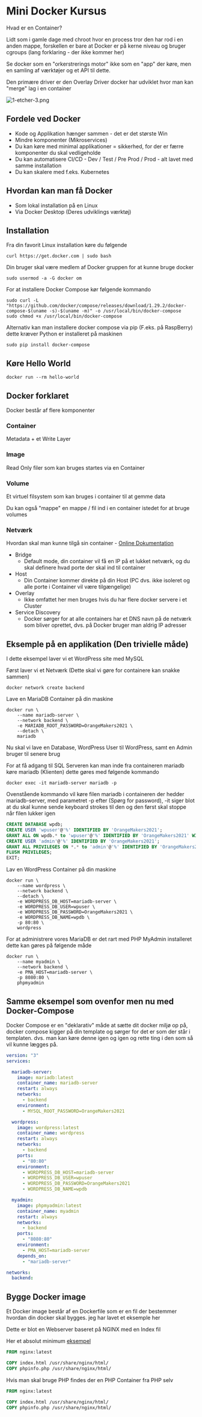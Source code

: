 # Mini Docker Kursus

Hvad er en Container?

Lidt som i gamle dage med chroot hvor en process tror den har rod i en anden mappe, forskellen er bare at Docker er på kerne niveau og bruger cgroups (lang forklaring - der ikke kommer her)

Se docker som en "orkerstrerings motor" ikke som en "app" der køre, men en samling af værktøjer og et API til dette.

Den primære driver er den Overlay Driver docker har udviklet hvor man kan "merge" lag i en container

![1-etcher-3.png](https://github.com/zenturacp/docker-kursus/raw/main/images/docker_image_explained.png)

## Fordele ved Docker

* Kode og Applikation hænger sammen - det er det største Win
* Mindre komponenter (Mikroservices)
* Du kan køre med minimal applikationer = sikkerhed, for der er færre komponenter du skal vedligeholde
* Du kan automatisere CI/CD - Dev / Test / Pre Prod / Prod - alt lavet med samme installation
* Du kan skalere med f.eks. Kubernetes

## Hvordan kan man få Docker

* Som lokal installation på en Linux
* Via Docker Desktop (Deres udviklings værktøj)

## Installation

Fra din favorit Linux installation køre du følgende

```
curl https://get.docker.com | sudo bash
```

Din bruger skal være medlem af Docker gruppen for at kunne bruge docker

```
sudo usermod -a -G docker om
```

For at installere Docker Compose kør følgende kommando
```
sudo curl -L "https://github.com/docker/compose/releases/download/1.29.2/docker-compose-$(uname -s)-$(uname -m)" -o /usr/local/bin/docker-compose
sudo chmod +x /usr/local/bin/docker-compose
```

Alternativ kan man installere docker compose via pip (F.eks. på RaspBerry) dette kræver Python er installeret på maskinen

```
sudo pip install docker-compose
```

## Køre Hello World

```
docker run --rm hello-world
```

## Docker forklaret

Docker består af flere komponenter

### Container

Metadata + et Write Layer

### Image

Read Only filer som kan bruges startes via en Container

### Volume

Et virtuel filsystem som kan bruges i container til at gemme data

Du kan også "mappe" en mappe / fil ind i en container istedet for at bruge volumes

### Netværk

Hvordan skal man kunne tilgå sin container - [Online Dokumentation](https://docs.docker.com/network/)

* Bridge
  * Default mode, din container vil få en IP på et lukket netværk, og du skal definere hvad porte der skal ind til container
* Host
  * Din Container kommer direkte på din Host (PC dvs. ikke isoleret og alle porte i Container vil være tilgængelige)
* Overlay
  * Ikke omfattet her men bruges hvis du har flere docker servere i et Cluster
* Service Discovery
  * Docker sørger for at alle containers har et DNS navn på de netværk som bliver oprettet, dvs. på Docker bruger man aldrig IP adresser

## Eksemple på en applikation (Den trivielle måde)

I dette eksempel laver vi et WordPress site med MySQL

Først laver vi et Netværk (Dette skal vi gøre for containere kan snakke sammen)
```
docker network create backend
```

Lave en MariaDB Container på din maskine

```
docker run \
    --name mariadb-server \
    --network backend \
    -e MARIADB_ROOT_PASSWORD=OrangeMakers2021 \
    --detach \
    mariadb
```

Nu skal vi lave en Database, WordPress User til WordPress, samt en Admin bruger til senere brug

For at få adgang til SQL Serveren kan man inde fra containeren mariadb køre mariadb (Klienten) dette gøres med følgende kommando

```
docker exec -it mariadb-server mariadb -p
```

Ovenstående kommando vil køre filen mariadb i containeren der hedder mariadb-server, med parametret -p efter (Spørg for password), -it siger blot at du skal kunne sende keyboard strokes til den og den først skal stoppe når filen lukker igen

```sql
CREATE DATABASE wpdb;
CREATE USER 'wpuser'@'%' IDENTIFIED BY 'OrangeMakers2021';
GRANT ALL ON wpdb.* to 'wpuser'@'%' IDENTIFIED BY 'OrangeMakers2021' WITH GRANT OPTION;
CREATE USER 'admin'@'%' IDENTIFIED BY 'OrangeMakers2021';
GRANT ALL PRIVILEGES ON *.* to 'admin'@'%' IDENTIFIED BY 'OrangeMakers2021' WITH GRANT OPTION;
FLUSH PRIVILEGES;
EXIT;
```

Lav en WordPress Container på din maskine

```
docker run \
    --name wordpress \
    --network backend \
    --detach \
    -e WORDPRESS_DB_HOST=mariadb-server \
    -e WORDPRESS_DB_USER=wpuser \
    -e WORDPRESS_DB_PASSWORD=OrangeMakers2021 \
    -e WORDPRESS_DB_NAME=wpdb \
    -p 80:80 \
    wordpress
```

For at administrere vores MariaDB er det rart med PHP MyAdmin installeret dette kan gøres på følgende måde

```
docker run \
    --name myadmin \
    --network backend \
    -e PMA_HOST=mariadb-server \
    -p 8080:80 \
    phpmyadmin
```

## Samme eksempel som ovenfor men nu med Docker-Compose

Docker Compose er en "deklarativ" måde at sætte dit docker miljø op på, docker compose kigger på din template og sørger for det er som der står i templaten. dvs. man kan køre denne igen og igen og rette ting i den som så vil kunne lægges på.

```yaml
version: "3"
services:

  mariadb-server:
    image: mariadb:latest
    container_name: mariadb-server
    restart: always
    networks:
      - backend
    environment:
      - MYSQL_ROOT_PASSWORD=OrangeMakers2021

  wordpress:
    image: wordpress:latest
    container_name: wordpress
    restart: always
    networks:
      - backend
    ports:
      - "80:80"
    environment:
      - WORDPRESS_DB_HOST=mariadb-server
      - WORDPRESS_DB_USER=wpuser
      - WORDPRESS_DB_PASSWORD=OrangeMakers2021
      - WORDPRESS_DB_NAME=wpdb

  myadmin:
    image: phpmyadmin:latest
    container_name: myadmin
    restart: always
    networks:
      - backend
    ports:
      - "8080:80"
    environment:
      - PMA_HOST=mariadb-server
    depends_on:
      - "mariadb-server"

networks:
  backend:
```

## Bygge Docker image

Et Docker image består af en Dockerfile som er en fil der bestemmer hvordan din docker skal bygges. jeg har lavet et eksemple her

Dette er blot en Webserver baseret på NGINX med en Index fil

Her et absolut minimum [eksempel](https://github.com/zenturacp/docker-kursus/tree/main/buildwebserver-static)

```dockerfile
FROM nginx:latest

COPY index.html /usr/share/nginx/html/
COPY phpinfo.php /usr/share/nginx/html/
```

Hvis man skal bruge PHP findes der en PHP Container fra PHP selv

```dockerfile
FROM nginx:latest

COPY index.html /usr/share/nginx/html/
COPY phpinfo.php /usr/share/nginx/html/
```
